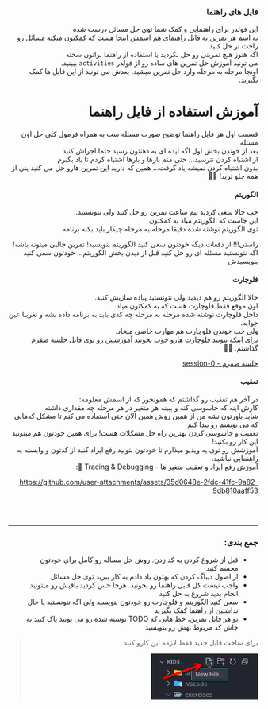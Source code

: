 <div dir="rtl">

### فایل های راهنما

این فولدر برای راهنمایی و کمک شما توی حل مسائل درست شده  
به اسم هر تمرین یه فایل راهنمای هم اسمش اینجا هست که کمکتون میکنه مسائل رو راحت تر حل کنید  
اگه هنوز هیچ تمرینی رو حل نکردید یا استفاده از راهنما براتون سخته  
می تونید آموزش حل تمرین های ساده رو از فولدر `activities` ببینید.  
اونجا مرحله به مرحله وارد حل تمرین میشید. بعدش می تونید از این فایل ها کمک بگیرید.

# آموزش استفاده از فایل راهنما

قسمت اول هر فایل راهنما توضیح صورت مسئله ست به همراه فرمول کلی حل اون مسئله  
بعد از خوندن بخش اول اگه ایده ای به ذهنتون رسید حتما اجراش کنید  
از اشتباه کردن نترسید... حتی منم بارها و بارها اشتباه کردم تا یاد بگیرم  
بدون اشتباه کردن نمیشه یاد گرفت... همین که دارید این تمرین هارو حل می کنید ینی از همه جلو ترید! 🥳🥳

#### الگوریتم

خب حالا سعی کردید نیم ساعت تمرین رو حل کنید ولی نتونستید.  
این جاست که الگوریتم میاد به کمکتون  
توی الگوریتم نوشته شده دقیقا مرحله به مرحله چیکار باید بکنه برنامه

راستی!!! از دفعات دیگه خودتون سعی کنید الگوریتم بنویسید! تمرین جالبی میتونه باشه!  
اگه نتونستید مسئله ای رو حل کنید قبل از دیدن بخش الگوریتم... خودتون سعی کنید بنویسیدش

#### فلوچارت

حالا الگوریتم رو هم دیدید ولی نتونستید پیاده سازیش کنید.  
اون موقع فقط فلوچارت هست که به کمکتون میاد.  
داخل فلوچارت نوشته شده مرحله به مرحله چه کدی باید به برنامه داده بشه و تغریبا عین جوابه.  
ولی خب خوندن فلوچارت هم مهارت خاصی میخاد.  
برای اینکه بتونید فلوچارت هارو خوب بخونید آموزشش رو توی فایل جلسه صفرم گذاشتم. 🥳🥳

[جلسه صفرم - session-0](/sessions/session-0.ipynb)

#### تعقیب

در آخر هم تعقیب رو گذاشتم که همونجور که از اسمش معلومه:  
کارش اینه که جاسوسی کنه و ببینه هر متغیر در هر مرحله چه مقداری داشته  
شاید باورتون نشه من از همین روش همین الان حتی استفاده می کنم تا مشکل کدهایی که می نویسم رو پیدا کنم  
تعقیب و جاسوسی کردن بهترین راه حل مشکلات هست! برای همین خودتون هم میتونید این کار رو بکنید!  
آموزشش رو توی یه ویدیو میذارم تا خودتون بتونید رفع ایراد کنید از کدتون و وابسته به راهنمایی نباشید.  
آموزش رفع ایراد و تعقیب متغیر ها - Tracing & Debugging 🐛:

https://github.com/user-attachments/assets/35d0648e-2fdc-41fc-9a82-9db810aaff53



<br/>
<br/>
<hr/>

### جمع بندی:

- قبل از شروع کردن به کد زدن. روش حل مساله رو کامل برای خودتون مجسم کنید
- از اصول دیباگ کردن که بهتون یاد دادم به کار ببرید توی حل مسائل
- واجب نیست کل فایل راهنما رو بخونید. هرجا حس کردید باقیش رو میتونید انجام بدید شروع به حل کنید
- سعی کنید الگوریتم و فلوچارت رو خودتون بنویسید ولی اگه نتونستید یا حال نداشتین از راهنما کمک بگیرید
- تو هر فایل تمرین، خط هایی که TODO نوشته شده رو می تونید پاک کنید به جاش کد مربوط بهش رو بنویسید

> برای ساخت فایل جدید فقط لازمه این کارو کنید
>
> ![Create File](/.assets/create_file.png)

</div>
